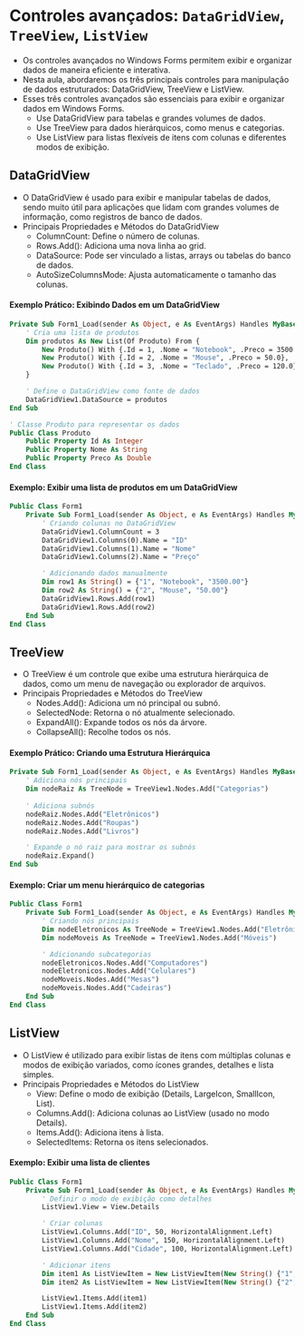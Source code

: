 # Controles avançados: `DataGridView`, `TreeView`, `ListView`

- Os controles avançados no Windows Forms permitem exibir e organizar dados de maneira eficiente e interativa. 
- Nesta aula, abordaremos os três principais controles para manipulação de dados estruturados: DataGridView, TreeView e ListView.
- Esses três controles avançados são essenciais para exibir e organizar dados em Windows Forms.
    - Use DataGridView para tabelas e grandes volumes de dados.
    - Use TreeView para dados hierárquicos, como menus e categorias.
    - Use ListView para listas flexíveis de itens com colunas e diferentes modos de exibição.

## DataGridView

- O DataGridView é usado para exibir e manipular tabelas de dados, sendo muito útil para aplicações que lidam com grandes volumes de informação, como registros de banco de dados.
- Principais Propriedades e Métodos do DataGridView
    - ColumnCount: Define o número de colunas.
    - Rows.Add(): Adiciona uma nova linha ao grid.
    - DataSource: Pode ser vinculado a listas, arrays ou tabelas do banco de dados.
    - AutoSizeColumnsMode: Ajusta automaticamente o tamanho das colunas.

#### Exemplo Prático: Exibindo Dados em um DataGridView

~~~vb
Private Sub Form1_Load(sender As Object, e As EventArgs) Handles MyBase.Load
    ' Cria uma lista de produtos
    Dim produtos As New List(Of Produto) From {
        New Produto() With {.Id = 1, .Nome = "Notebook", .Preco = 3500.0},
        New Produto() With {.Id = 2, .Nome = "Mouse", .Preco = 50.0},
        New Produto() With {.Id = 3, .Nome = "Teclado", .Preco = 120.0}
    }

    ' Define o DataGridView como fonte de dados
    DataGridView1.DataSource = produtos
End Sub

' Classe Produto para representar os dados
Public Class Produto
    Public Property Id As Integer
    Public Property Nome As String
    Public Property Preco As Double
End Class
~~~

#### Exemplo: Exibir uma lista de produtos em um DataGridView

~~~vb
Public Class Form1
    Private Sub Form1_Load(sender As Object, e As EventArgs) Handles MyBase.Load
        ' Criando colunas no DataGridView
        DataGridView1.ColumnCount = 3
        DataGridView1.Columns(0).Name = "ID"
        DataGridView1.Columns(1).Name = "Nome"
        DataGridView1.Columns(2).Name = "Preço"

        ' Adicionando dados manualmente
        Dim row1 As String() = {"1", "Notebook", "3500.00"}
        Dim row2 As String() = {"2", "Mouse", "50.00"}
        DataGridView1.Rows.Add(row1)
        DataGridView1.Rows.Add(row2)
    End Sub
End Class
~~~

## TreeView

- O TreeView é um controle que exibe uma estrutura hierárquica de dados, como um menu de navegação ou explorador de arquivos.
- Principais Propriedades e Métodos do TreeView
    - Nodes.Add(): Adiciona um nó principal ou subnó.
    - SelectedNode: Retorna o nó atualmente selecionado.
    - ExpandAll(): Expande todos os nós da árvore.
    - CollapseAll(): Recolhe todos os nós.

#### Exemplo Prático: Criando uma Estrutura Hierárquica

~~~vb
Private Sub Form1_Load(sender As Object, e As EventArgs) Handles MyBase.Load
    ' Adiciona nós principais
    Dim nodeRaiz As TreeNode = TreeView1.Nodes.Add("Categorias")
    
    ' Adiciona subnós
    nodeRaiz.Nodes.Add("Eletrônicos")
    nodeRaiz.Nodes.Add("Roupas")
    nodeRaiz.Nodes.Add("Livros")

    ' Expande o nó raiz para mostrar os subnós
    nodeRaiz.Expand()
End Sub
~~~

#### Exemplo: Criar um menu hierárquico de categorias

~~~vb
Public Class Form1
    Private Sub Form1_Load(sender As Object, e As EventArgs) Handles MyBase.Load
        ' Criando nós principais
        Dim nodeEletronicos As TreeNode = TreeView1.Nodes.Add("Eletrônicos")
        Dim nodeMoveis As TreeNode = TreeView1.Nodes.Add("Móveis")

        ' Adicionando subcategorias
        nodeEletronicos.Nodes.Add("Computadores")
        nodeEletronicos.Nodes.Add("Celulares")
        nodeMoveis.Nodes.Add("Mesas")
        nodeMoveis.Nodes.Add("Cadeiras")
    End Sub
End Class
~~~

## ListView

- O ListView é utilizado para exibir listas de itens com múltiplas colunas e modos de exibição variados, como ícones grandes, detalhes e lista simples.
- Principais Propriedades e Métodos do ListView
    - View: Define o modo de exibição (Details, LargeIcon, SmallIcon, List).
    - Columns.Add(): Adiciona colunas ao ListView (usado no modo Details).
    - Items.Add(): Adiciona itens à lista.
    - SelectedItems: Retorna os itens selecionados.

#### Exemplo: Exibir uma lista de clientes

~~~vb
Public Class Form1
    Private Sub Form1_Load(sender As Object, e As EventArgs) Handles MyBase.Load
        ' Definir o modo de exibição como detalhes
        ListView1.View = View.Details

        ' Criar colunas
        ListView1.Columns.Add("ID", 50, HorizontalAlignment.Left)
        ListView1.Columns.Add("Nome", 150, HorizontalAlignment.Left)
        ListView1.Columns.Add("Cidade", 100, HorizontalAlignment.Left)

        ' Adicionar itens
        Dim item1 As ListViewItem = New ListViewItem(New String() {"1", "Carlos", "Porto Alegre"})
        Dim item2 As ListViewItem = New ListViewItem(New String() {"2", "Mariana", "São Paulo"})

        ListView1.Items.Add(item1)
        ListView1.Items.Add(item2)
    End Sub
End Class
~~~
